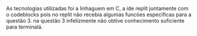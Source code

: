 As tecnologias utilizadas foi a linhaguem em C, a ide replit juntamente com o codeblocks pois no replit não recebia algumas funcões especificas para a questão 3. 
na questão 3 infelizmente não obtive conhecimento suficiente para terminalá.